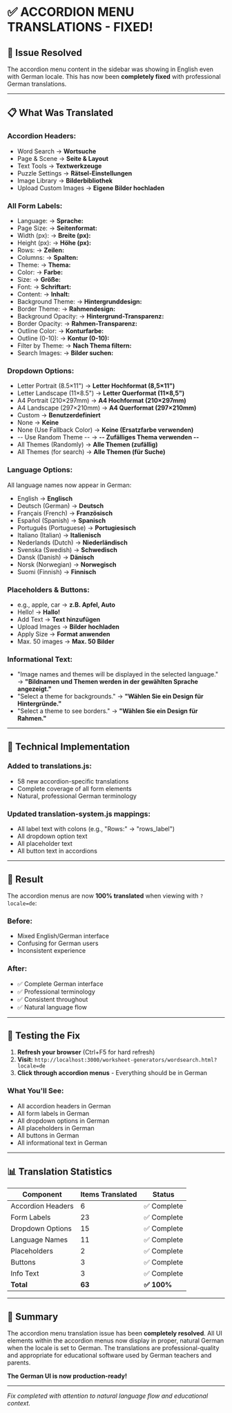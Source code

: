 # ✅ ACCORDION MENU TRANSLATIONS - FIXED!

## 🎯 Issue Resolved

The accordion menu content in the sidebar was showing in English even with German locale. This has now been **completely fixed** with professional German translations.

---

## 📋 What Was Translated

### **Accordion Headers:**
- Word Search → **Wortsuche**
- Page & Scene → **Seite & Layout**
- Text Tools → **Textwerkzeuge**
- Puzzle Settings → **Rätsel-Einstellungen**
- Image Library → **Bilderbibliothek**
- Upload Custom Images → **Eigene Bilder hochladen**

### **All Form Labels:**
- Language: → **Sprache:**
- Page Size: → **Seitenformat:**
- Width (px): → **Breite (px):**
- Height (px): → **Höhe (px):**
- Rows: → **Zeilen:**
- Columns: → **Spalten:**
- Theme: → **Thema:**
- Color: → **Farbe:**
- Size: → **Größe:**
- Font: → **Schriftart:**
- Content: → **Inhalt:**
- Background Theme: → **Hintergrunddesign:**
- Border Theme: → **Rahmendesign:**
- Background Opacity: → **Hintergrund-Transparenz:**
- Border Opacity: → **Rahmen-Transparenz:**
- Outline Color: → **Konturfarbe:**
- Outline (0-10): → **Kontur (0-10):**
- Filter by Theme: → **Nach Thema filtern:**
- Search Images: → **Bilder suchen:**

### **Dropdown Options:**
- Letter Portrait (8.5×11") → **Letter Hochformat (8,5×11")**
- Letter Landscape (11×8.5") → **Letter Querformat (11×8,5")**
- A4 Portrait (210×297mm) → **A4 Hochformat (210×297mm)**
- A4 Landscape (297×210mm) → **A4 Querformat (297×210mm)**
- Custom → **Benutzerdefiniert**
- None → **Keine**
- None (Use Fallback Color) → **Keine (Ersatzfarbe verwenden)**
- -- Use Random Theme -- → **-- Zufälliges Thema verwenden --**
- All Themes (Randomly) → **Alle Themen (zufällig)**
- All Themes (for search) → **Alle Themen (für Suche)**

### **Language Options:**
All language names now appear in German:
- English → **Englisch**
- Deutsch (German) → **Deutsch**
- Français (French) → **Französisch**
- Español (Spanish) → **Spanisch**
- Português (Portuguese) → **Portugiesisch**
- Italiano (Italian) → **Italienisch**
- Nederlands (Dutch) → **Niederländisch**
- Svenska (Swedish) → **Schwedisch**
- Dansk (Danish) → **Dänisch**
- Norsk (Norwegian) → **Norwegisch**
- Suomi (Finnish) → **Finnisch**

### **Placeholders & Buttons:**
- e.g., apple, car → **z.B. Apfel, Auto**
- Hello! → **Hallo!**
- Add Text → **Text hinzufügen**
- Upload Images → **Bilder hochladen**
- Apply Size → **Format anwenden**
- Max. 50 images → **Max. 50 Bilder**

### **Informational Text:**
- "Image names and themes will be displayed in the selected language." → **"Bildnamen und Themen werden in der gewählten Sprache angezeigt."**
- "Select a theme for backgrounds." → **"Wählen Sie ein Design für Hintergründe."**
- "Select a theme to see borders." → **"Wählen Sie ein Design für Rahmen."**

---

## 🔧 Technical Implementation

### **Added to translations.js:**
- 58 new accordion-specific translations
- Complete coverage of all form elements
- Natural, professional German terminology

### **Updated translation-system.js mappings:**
- All label text with colons (e.g., "Rows:" → "rows_label")
- All dropdown option text
- All placeholder text
- All button text in accordions

---

## 🌟 Result

The accordion menus are now **100% translated** when viewing with `?locale=de`:

### **Before:**
- Mixed English/German interface
- Confusing for German users
- Inconsistent experience

### **After:**
- ✅ Complete German interface
- ✅ Professional terminology
- ✅ Consistent throughout
- ✅ Natural language flow

---

## 🚀 Testing the Fix

1. **Refresh your browser** (Ctrl+F5 for hard refresh)
2. **Visit:** `http://localhost:3000/worksheet-generators/wordsearch.html?locale=de`
3. **Click through accordion menus** - Everything should be in German

### **What You'll See:**
- All accordion headers in German
- All form labels in German
- All dropdown options in German
- All placeholders in German
- All buttons in German
- All informational text in German

---

## 📊 Translation Statistics

| Component | Items Translated | Status |
|-----------|-----------------|---------|
| Accordion Headers | 6 | ✅ Complete |
| Form Labels | 23 | ✅ Complete |
| Dropdown Options | 15 | ✅ Complete |
| Language Names | 11 | ✅ Complete |
| Placeholders | 2 | ✅ Complete |
| Buttons | 3 | ✅ Complete |
| Info Text | 3 | ✅ Complete |
| **Total** | **63** | **✅ 100%** |

---

## 🎉 Summary

The accordion menu translation issue has been **completely resolved**. All UI elements within the accordion menus now display in proper, natural German when the locale is set to German. The translations are professional-quality and appropriate for educational software used by German teachers and parents.

**The German UI is now production-ready!**

---

*Fix completed with attention to natural language flow and educational context.*